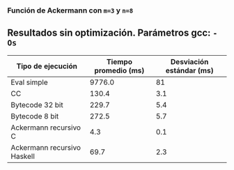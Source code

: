 ### Función de Ackermann con `m=3` y `n=8`
## Resultados sin optimización. Parámetros gcc: `-Os`

| Tipo de ejecución                         | Tiempo promedio (ms) | Desviación estándar (ms) |
|------------------------------------------|----------------------|--------------------------|
| Eval simple                              | 9776.0 | 81|
| CC                                       | 130.4               | 3.1                      |
| Bytecode 32 bit                          | 229.7               | 5.4                      |
| Bytecode 8 bit                           | 272.5               | 5.7                      |
| Ackermann recursivo C                    | 4.3                 | 0.1                      |
| Ackermann recursivo Haskell              | 69.7                | 2.3                      |
